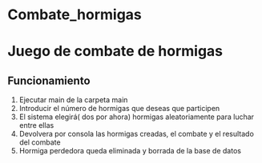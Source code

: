 # Combate_hormigas
<h1>Juego de combate de hormigas</h1>
<h2>Funcionamiento</h2>
<ol>
<li>Ejecutar main de la carpeta main</li>
<li>Introducir el número de hormigas que deseas que participen</li>
<li>El sistema elegirá( dos por ahora) hormigas aleatoriamente para luchar entre ellas</li>
<li>Devolvera por consola las hormigas creadas, el combate y el resultado del combate</li>
<li>Hormiga perdedora queda eliminada y borrada de la base de datos</li>
</ol>
